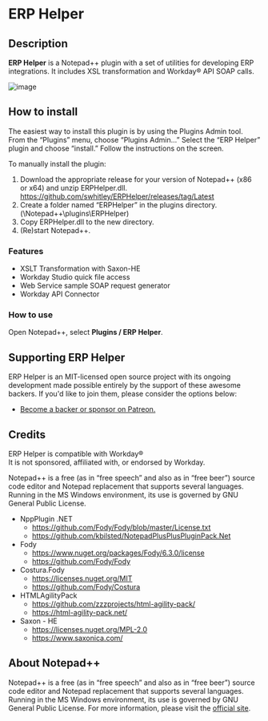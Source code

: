 # ERP Helper

## Description

**ERP Helper** is a Notepad++ plugin with a set of utilities for developing ERP integrations. It includes XSL transformation and Workday® API SOAP calls.

![image](https://user-images.githubusercontent.com/413552/105565823-a161c880-5cdd-11eb-888a-fc497f44b1bc.png)


## How to install

The easiest way to install this plugin is by using the Plugins Admin tool. From the “Plugins” menu, choose “Plugins Admin...” Select the “ERP Helper” plugin and choose “install.” Follow the instructions on the screen.

To manually install the plugin:

1. Download the appropriate release for your version of Notepad++ (x86 or x64) and unzip ERPHelper.dll.\
https://github.com/swhitley/ERPHelper/releases/tag/Latest
1. Create a folder named “ERPHelper” in the plugins directory. (\Notepad++\plugins\ERPHelper)
1. Copy ERPHelper.dll to the new directory. 
1. (Re)start Notepad++.


### Features

- XSLT Transformation with Saxon-HE
- Workday Studio quick file access
- Web Service sample SOAP request generator
- Workday API Connector

### How to use
Open Notepad++, select **Plugins / ERP Helper**.

## Supporting ERP Helper
ERP Helper is an MIT-licensed open source project with its ongoing development made possible entirely by the support of these awesome backers. If you'd like to join them, please consider the options below:
- [Become a backer or sponsor on Patreon.](https://www.patreon.com/whitleymedia)


## Credits

ERP Helper is compatible with Workday®
\
It is not sponsored, affiliated with, or endorsed by Workday.

Notepad++ is a free (as in “free speech” and also as in “free beer”) source code editor and Notepad replacement that supports several languages. Running in the MS Windows environment, its use is governed by GNU General Public License.

- NppPlugin .NET 
  - https://github.com/Fody/Fody/blob/master/License.txt
  - https://github.com/kbilsted/NotepadPlusPlusPluginPack.Net
- Fody
  - https://www.nuget.org/packages/Fody/6.3.0/license
  - https://github.com/Fody/Fody
- Costura.Fody
  - https://licenses.nuget.org/MIT
  - https://github.com/Fody/Costura
- HTMLAgilityPack
  - https://github.com/zzzprojects/html-agility-pack/
  - https://html-agility-pack.net/
- Saxon - HE
  - https://licenses.nuget.org/MPL-2.0
  - https://www.saxonica.com/


## About Notepad++

Notepad++ is a free (as in “free speech” and also as in “free beer”) source code editor and Notepad replacement that supports several languages. Running in the MS Windows environment, its use is governed by GNU General Public License.
For more information, please visit the [official site](https://notepad-plus-plus.org/).


